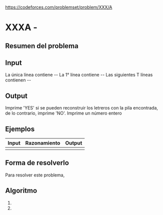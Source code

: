 https://codeforces.com/problemset/problem/XXX/A

# XXXA - 

## Resumen del problema

## Input
La única línea contiene --
La 1° línea contiene --
Las siguientes T líneas contienen --

## Output
Imprime 'YES' si se pueden reconstruir los letreros con la pila encontrada, de lo contrario, imprime 'NO'.
Imprime un número entero

## Ejemplos
| Input             | Razonamiento  | Output    |
| ----------------- | :------------ | --------- |
|                   |               |           |

## Forma de resolverlo
Para resolver este problema, 

## Algoritmo
1)
2)